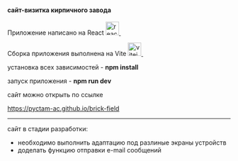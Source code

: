 #### сайт-визитка кирпичного завода

Приложение написано на React <a href="https://reactjs.org/"> <img src="https://reactnative.dev/img/header_logo.svg" alt="reactnative" width="30" height="30" /> </a> &nbsp;

Сборка приложения выполнена на Vite <a href="https://vitejs.dev"> <img src="https://vitejs.dev/logo.svg" alt="vitejs" width="30" height="30" /> </a> &nbsp;


установка всех зависимостей - **npm install**

запуск приложения - **npm run dev**

сайт можно открыть по ссылке

https://pyctam-ac.github.io/brick-field

---
сайт в стадии разработки:
- необходимо выполнить адаптацию под разлиные экраны устройств
- доделать функцию отправки e-mail сообщений


